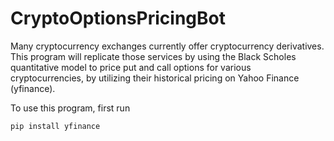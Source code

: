 # CryptoOptionsPricingBot

Many cryptocurrency exchanges currently offer cryptocurrency derivatives.
This program will replicate those services by using the Black Scholes 
quantitative model to price put and call options for various cryptocurrencies,
by utilizing their historical pricing on Yahoo Finance (yfinance).

To use this program, first run

    pip install yfinance

